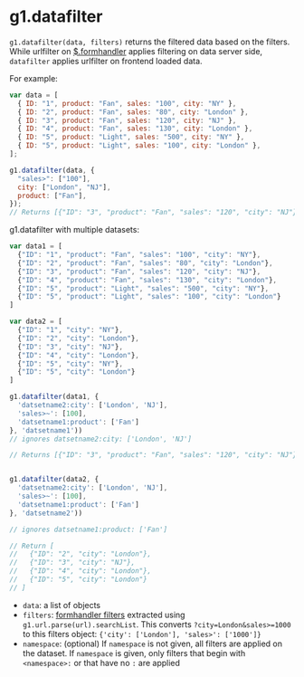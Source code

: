 # g1.datafilter

`g1.datafilter(data, filters)` returns the filtered data based on the filters. While urlfilter on [$.formhandler](#formhandler) applies filtering on data server side, `datafilter` applies urlfilter on frontend loaded data.

For example:

```js
var data = [
  { ID: "1", product: "Fan", sales: "100", city: "NY" },
  { ID: "2", product: "Fan", sales: "80", city: "London" },
  { ID: "3", product: "Fan", sales: "120", city: "NJ" },
  { ID: "4", product: "Fan", sales: "130", city: "London" },
  { ID: "5", product: "Light", sales: "500", city: "NY" },
  { ID: "5", product: "Light", sales: "100", city: "London" },
];

g1.datafilter(data, {
  "sales>": ["100"],
  city: ["London", "NJ"],
  product: ["Fan"],
});
// Returns [{"ID": "3", "product": "Fan", "sales": "120", "city": "NJ"}, {"ID": "4", "product": "Fan", "sales": "130", "city": "London"}]
```

g1.datafilter with multiple datasets:

```js
var data1 = [
  {"ID": "1", "product": "Fan", "sales": "100", "city": "NY"},
  {"ID": "2", "product": "Fan", "sales": "80", "city": "London"},
  {"ID": "3", "product": "Fan", "sales": "120", "city": "NJ"},
  {"ID": "4", "product": "Fan", "sales": "130", "city": "London"},
  {"ID": "5", "product": "Light", "sales": "500", "city": "NY"},
  {"ID": "5", "product": "Light", "sales": "100", "city": "London"}
]

var data2 = [
  {"ID": "1", "city": "NY"},
  {"ID": "2", "city": "London"},
  {"ID": "3", "city": "NJ"},
  {"ID": "4", "city": "London"},
  {"ID": "5", "city": "NY"},
  {"ID": "5", "city": "London"}
]

g1.datafilter(data1, {
  'datsetname2:city': ['London', 'NJ'],
  'sales>~': [100],
  'datsetname1:product': ['Fan']
}, 'datsetname1'))
// ignores datsetname2:city: ['London', 'NJ']

// Returns [{"ID": "3", "product": "Fan", "sales": "120", "city": "NJ"}, {"ID": "4", "product": "Fan", "sales": "130", "city": "London"}, {"ID": "1", "product": "Fan", "sales": "100", "city": "NY"}]


g1.datafilter(data2, {
  'datsetname2:city': ['London', 'NJ'],
  'sales>~': [100],
  'datsetname1:product': ['Fan']
}, 'datsetname2'))

// ignores datsetname1:product: ['Fan']

// Return [
//   {"ID": "2", "city": "London"},
//   {"ID": "3", "city": "NJ"},
//   {"ID": "4", "city": "London"},
//   {"ID": "5", "city": "London"}
// ]
```

- `data`: a list of objects
- `filters`: [formhandler filters][formhandler-filters] extracted using
  `g1.url.parse(url).searchList`. This converts `?city=London&sales>=1000` to
  this filters object: `{'city': ['London'], 'sales>': ['1000']}`
- `namespace`: (optional) If `namespace` is not given, all filters are applied
  on the dataset. If `namespace` is given, only filters that begin with
  `<namespace>:` or that have no `:` are applied

[formhandler-filters]: https://learn.gramener.com/guide/formhandler/#formhandler-filters
